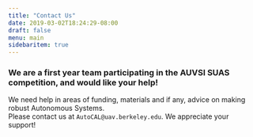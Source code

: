 ```yaml
---
title: "Contact Us"
date: 2019-03-02T18:24:29-08:00
draft: false
menu: main
sidebaritem: true
---
```

### We are a first year team participating in the AUVSI SUAS competition, and would like your help!

We need help in areas of funding, materials and if any, advice on making robust Autonomous Systems.  
Please contact us at `AutoCAL@uav.berkeley.edu`. We appreciate your support!
